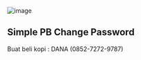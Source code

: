 ![image](https://github.com/user-attachments/assets/46fd8a2c-e55e-458d-85ca-026ea384b5b8)

## Simple PB Change Password
Buat beli kopi : DANA (0852-7272-9787)
